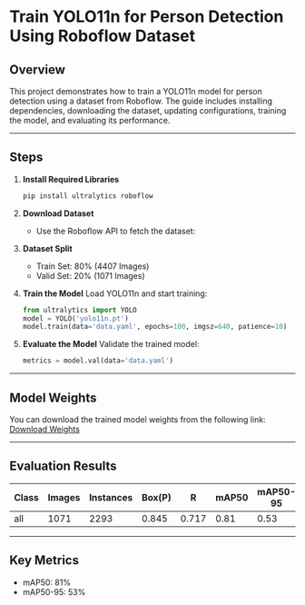 # **Train YOLO11n for Person Detection Using Roboflow Dataset**

## **Overview**
This project demonstrates how to train a YOLO11n model for person detection using a dataset from Roboflow. The guide includes installing dependencies, downloading the dataset, updating configurations, training the model, and evaluating its performance.

---

## **Steps**

1. **Install Required Libraries**
   ```bash
   pip install ultralytics roboflow
   ```

2. **Download Dataset**
   - Use the Roboflow API to fetch the dataset:

3. **Dataset Split**
   - Train Set: 80% (4407 Images)  
   - Valid Set: 20% (1071 Images)  

4. **Train the Model**
   Load YOLO11n and start training:
   ```python
   from ultralytics import YOLO
   model = YOLO('yolo11n.pt')
   model.train(data='data.yaml', epochs=100, imgsz=640, patience=10)
   ```

5. **Evaluate the Model**
   Validate the trained model:
   ```python
   metrics = model.val(data='data.yaml')
   ```

---

## **Model Weights**
You can download the trained model weights from the following link:  
[Download Weights](https://github.com/Raafat-Nagy/Train-YOLO-Object-Detection-on-Custom-Dataset/tree/main/runs/detect/train/weights)

---

## **Evaluation Results**
| Class | Images | Instances | Box(P) | R | mAP50 | mAP50-95 |
|-------|--------|-----------|--------|---|-------|----------|
| all   | 1071   | 2293      | 0.845  | 0.717 | 0.81  | 0.53     |

---

## **Key Metrics**
- mAP50: 81%
- mAP50-95: 53%
